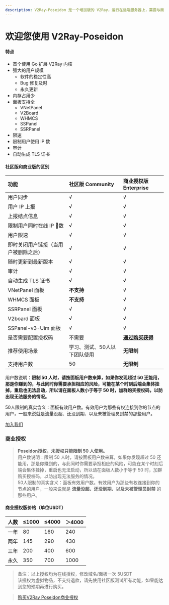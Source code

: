 ```yaml
---
description: V2Ray-Poseidon 是一个增加版的 V2Ray，运行在远端服务器上，需要与面板搭配使用。
---
```


# 欢迎您使用 V2Ray-Poseidon

#### 特点

* 首个使用 Go 扩展 V2Ray 内核
* 强大的用户规模
  * 软件的稳定性高
  * Bug 修复及时
  * 永久更新
* 内存占用少
* 面板支持全
  * VNetPanel
  * V2Board
  * WHMCS
  * SSPanel
  * SSRPanel
* 限速
* 限制用户使用 IP 数
* 审计
* 自动生成 TLS 证书

#### 社区版和商业版的区别 <a id="&#x793E;&#x533A;&#x7248;&#x548C;&#x5546;&#x4E1A;&#x7248;&#x7684;&#x533A;&#x522B;"></a>

| 功能 | 社区版 Community | 商业授权版 Enterprise |
| :--- | :--- | :--- |
| 用户同步 | √ | √ |
| 用户 IP 上报 | √ | √ |
| 上报结点信息 | √ | √ |
| 限制用户同时在线 IP 数 | √ | √ |
| 用户限速 | √ | √ |
| 即时关闭用户链接（当用户被删除之后） | √ | √ |
| 随时更新到最新版本 | √ | √ |
| 审计 | √ | √ |
| 自动生成 TLS 证书 | √ | √ |
| VNetPanel 面板 | **不支持** | √ |
| WHMCS 面板 | **不支持** | √ |
| SSRPanel 面板 | √ | √ |
| V2board 面板 | √ | √ |
| SSPanel-v3-Uim 面板 | √ | √ |
| 是否需要配置授权码 | 不需要 | [**通过购买获得**](https://t.me/mara915) |
| 推荐使用场景 | 学习、测试、50人以下团队使用 | **无限制** |
| 支持用户数 | 50 | **无限制** |

用户数说明：**限制 50 人时，请按面板用户数来算，如果你发现超过 50 还能用，那是你赚到的，与此同时你需要承担相应的风险，可能在某个时刻后端会集体挂掉，重启也无法启动，所以请在面板人数小于等于 50 时，加群购买授权码，以防出现无法服务的情况。**

50人限制的真实含义：面板有效用户数。有效用户为那些有权连接到你的节点的用户，一般来说就是流量没超、还没到期、以及未被管理员封禁的那些用户。

[加入我们](https://t.me/v2ray_poseidon)

### 商业授权 <a id="&#x5546;&#x4E1A;&#x6388;&#x6743;"></a>

> **Poseidon授权，未授权只能限制 50 人使用。**  
> 用户数说明：限制 50 人时，请按面板用户数来算，如果你发现超过 50 还能用，那是你赚到的，与此同时你需要承担相应的风险，可能在某个时刻后端会集体挂掉，重启也无法启动，所以请在面板人数小于等于 50 时，加群购买授权码，以防出现无法服务的情况。  
> 50人限制的真实含义：面板有效用户数。有效用户为那些有权连接到你的节点的用户，一般来说就是 **流量没超、还没到期、以及未被管理员封禁** 的那些用户。

#### 商业授权版价格（单位USDT） <a id="&#x5546;&#x4E1A;&#x6388;&#x6743;&#x7248;&#x4EF7;&#x683C;&#xFF08;&#x5355;&#x4F4D;usdt&#xFF09;"></a>

| 人数 | ≤1000 | ≤4000 | ＞4000 |
| :--- | :--- | :--- | :--- |
| 一年 | 80 | 160 | 240 |
| 两年 | 145 | 290 | 430 |
| 三年 | 200 | 400 | 600 |
| 永久 | 350 | 700 | 1000 |

> 备注：以上授权均为在线授权，修改域名/面板一次 5USDT  
> 该授权为虚拟物品，不支持退款，请先使用社区版测试所有功能，如果能达到您的预期再进行购买。

> [购买V2Ray Poseidon商业授权](https://t.me/mara915)

